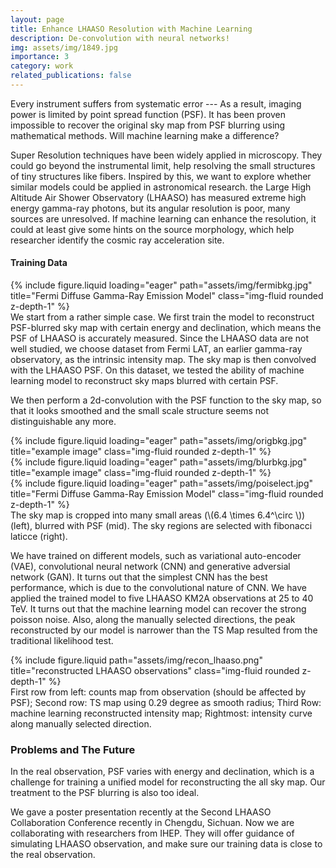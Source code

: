 ```yaml
---
layout: page
title: Enhance LHAASO Resolution with Machine Learning
description: De-convolution with neural networks!
img: assets/img/1849.jpg
importance: 3
category: work
related_publications: false
---
```


Every instrument suffers from systematic error --- As a result, imaging power is limited by point spread function (PSF). It has been proven impossible to recover the original sky map from PSF blurring using mathematical methods. Will machine learning make a difference? 

Super Resolution techniques have been widely applied in microscopy. They could go beyond the instrumental limit, help resolving the small structures of tiny structures like fibers. Inspired by this, we want to explore whether similar models could be applied in astronomical research. the Large High Altitude Air Shower Observatory (LHAASO) has measured extreme high energy gamma-ray photons, but its angular resolution is poor, many sources are unresolved. If machine learning can enhance the resolution, it could at least give some hints on the source morphology, which help researcher identify the cosmic ray acceleration site. 

#### Training Data


<!-- <div class="row"> -->
<div class="d-flex justify-content-center">
    <div class="col-12 col-md-6">
        {% include figure.liquid loading="eager" path="assets/img/fermibkg.jpg" title="Fermi Diffuse Gamma-Ray Emission Model" class="img-fluid rounded z-depth-1" %}
    </div> 
</div>
We start from a rather simple case. We first train the model to reconstruct PSF-blurred sky map with certain energy and declination, which means the PSF of LHAASO is accurately measured. Since the LHAASO data are not well studied, we choose dataset from Fermi LAT, an earlier gamma-ray observatory, as the intrinsic intensity map. The sky map is then convolved with the LHAASO PSF. On this dataset, we tested the ability of machine learning model to reconstruct sky maps blurred with certain PSF. 


We then perform a 2d-convolution with the PSF function to the sky map, so that it looks smoothed and the small scale structure seems not distinguishable any more. 



<div class="row">
    <div class="col-3 col-md-3">
        {% include figure.liquid loading="eager" path="assets/img/origbkg.jpg" title="example image" class="img-fluid rounded z-depth-1" %}
    </div>
    <div class="col-3 col-md-3">
        {% include figure.liquid loading="eager" path="assets/img/blurbkg.jpg" title="example image" class="img-fluid rounded z-depth-1" %}
    </div>
    <div class="col-6 col-md-6">
        {% include figure.liquid loading="eager" path="assets/img/poiselect.jpg" title="Fermi Diffuse Gamma-Ray Emission Model" class="img-fluid rounded z-depth-1" %}
    </div>
</div>
<div class="caption">
    The sky map is cropped into many small areas (\(6.4 \times 6.4^\circ \)) (left), blurred with PSF (mid). The sky regions are selected with fibonacci laticce (right).
</div>

We have trained on different models, such as variational auto-encoder (VAE), convolutional neural network (CNN) and generative adversial network (GAN). It turns out that the simplest CNN has the best performance, which is due to the convolutional nature of CNN. We have applied the trained model to five LHAASO KM2A observations at 25 to 40 TeV. It turns out that the machine learning model can recover the strong poisson noise. Also, along the manually selected directions, the peak reconstructed by our model is narrower than the TS Map resulted from the traditional likelihood test. 

<div class="row justify-content-sm-center">
    <div class="col-sm-8 mt-3 mt-md-0">
        {% include figure.liquid path="assets/img/recon_lhaaso.png" title="reconstructed LHAASO observations" class="img-fluid rounded z-depth-1" %}
    </div>
</div>
<div class="caption">
    First row from left: counts map from observation (should be affected by PSF); Second row: TS map using 0.29 degree as smooth radius; Third Row: machine learning reconstructed intensity map; Rightmost: intensity curve along manually selected direction.
</div>

### Problems and The Future

 In the real observation, PSF varies with energy and declination, which is a challenge for training a unified model for reconstructing the all sky map. Our treatment to the PSF blurring is also too ideal. 

 We gave a poster presentation recently at the Second LHAASO Collaboration Conference recently in Chengdu, Sichuan. Now we are collaborating with researchers from IHEP. They will offer guidance of simulating LHAASO observation, and make sure our training data is close to the real observation. 
